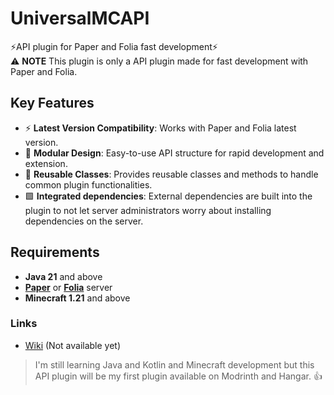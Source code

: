 # UniversalMCAPI
⚡API plugin for Paper and Folia fast development⚡\
⚠️ **NOTE** This plugin is only a API plugin made for fast development with Paper and Folia.


## Key Features
- ⚡ **Latest Version Compatibility**: Works with Paper and Folia latest version.
- 🧰 **Modular Design**: Easy-to-use API structure for rapid development and extension.
- 🔷 **Reusable Classes**: Provides reusable classes and methods to handle common plugin functionalities.
- 🟩 **Integrated dependencies**: External dependencies are built into the plugin to not let server administrators worry about installing dependencies on the server.


## Requirements
- **Java 21** and above
- **[Paper](https://papermc.io/downloads/paper)** or **[Folia](https://papermc.io/software/folia)** server
- **Minecraft 1.21** and above


### Links
- [Wiki](#) (Not available yet)


> I'm still learning Java and Kotlin and Minecraft development but this API plugin will be my first plugin available on Modrinth and Hangar. 👍